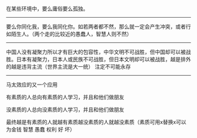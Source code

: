 在某些环境中，要么庸俗要么孤独。
___
要么你同化我，要么我同化你。如若两者都不然，那么就一定会产生冲突，或者行如陌生人。（两个走的比较近的愚蠢人，智慧人则不然）
___
中国人没有凝聚力所以才有巨大的包容性，中华文明不可战胜，但中国却可以被战胜。日本有凝聚力，日本人或民族不可战胜，但日本文明却可以被战胜，越是排外的越是违背主流（世界主流是大一统） 注定不可能永存
___
马太效应的又一个应用

有素质的人总向有素质的人学习，并且和他们做朋友

没素质的人总向没素质的人学习，并且和他们做朋友

最终越是有素质的人就越有素质越没素质的人就越没素质（素质可用x替换x可以为金钱 智慧 愚蠢 权利 好 坏）